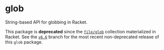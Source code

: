glob
====

String-based API for globbing in Racket.

This package is __deprecated__ since the [`file/glob`](http://docs.racket-lang.org/file/glob.html) collection materialized in Racket.
See the [`v6.6`](https://github.com/bennn/glob/tree/6.6) branch for the most recent non-deprecated release of this `glob` package.

